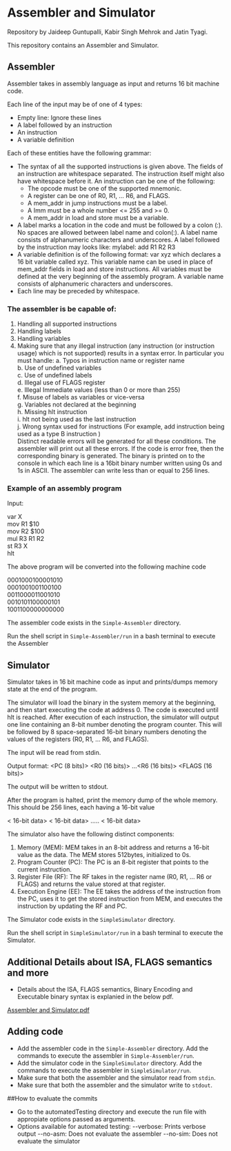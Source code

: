 # Assembler and Simulator
Repository by Jaideep Guntupalli, Kabir Singh Mehrok and Jatin Tyagi.

This repository contains an Assembler and Simulator.

## Assembler
Assembler takes in assembly language as input and returns 16 bit machine code.

Each line of the input may be of one of 4 types: 
* Empty line: Ignore these lines 
* A label followed by an instruction 
* An instruction 
* A variable definition 

Each of these entities have the following grammar: 
* The syntax of all the supported instructions is given above. The fields of an instruction are whitespace separated. The instruction itself might also have whitespace before it. An instruction can be one of the following: 
	* The opcode must be one of the supported mnemonic. 
	* A register can be one of R0, R1, … R6, and FLAGS. 
	* A mem_addr in jump instructions must be a label. 
	* A Imm must be a whole number <= 255 and >= 0. 
	* A mem_addr in load and store must be a variable. 
* A label marks a location in the code and must be followed by a colon (:). No spaces are allowed between label name and colon(:). A label name consists of alphanumeric characters and underscores. 
A label followed by the instruction may looks like: 
					mylabel: add R1 R2 R3 
* A variable definition is of the following format: 
					var xyz 
which declares a 16 bit variable called xyz. This variable name can be used in place of mem_addr fields in load and store instructions. All variables must be defined at the very beginning of the assembly program. A variable name consists of alphanumeric characters and underscores. 
* Each line may be preceded by whitespace. 

### The assembler is be capable of: 
1. Handling all supported instructions 
2. Handling labels 
3. Handling variables 
4. Making sure that any illegal instruction (any instruction (or instruction usage) which is not supported) results in a syntax error. In particular you must handle: 
	a. Typos in instruction name or register name  
	b. Use of undefined variables  
	c. Use of undefined labels  
	d. Illegal use of FLAGS register  
	e. Illegal Immediate values (less than 0 or more than 255)  
	f. Misuse of labels as variables or vice-versa  
	g. Variables not declared at the beginning  
	h. Missing hlt instruction  
	i. hlt not being used as the last instruction  
	j. Wrong syntax used for instructions (For example, add instruction being used as a type B instruction )  
Distinct readable errors will be generated for all these conditions. The assembler will print out all these errors. 
If the code is error free, then the corresponding binary is generated. The binary is printed on to the console in which each line is a 16bit binary number written using 0s and 1s in ASCII. The assembler can write less than or equal to 256 lines. 

### Example of an assembly program 

Input:

var X  
mov R1 $10  
mov R2 $100  
mul R3 R1 R2  
st R3 X  
hlt  

The above program will be converted into the following machine code

0001000100001010  
0001001001100100  
0011000011001010  
0010101100000101  
1001100000000000  


The assembler code exists in the `Simple-Assembler` directory.

Run the shell script in `Simple-Assembler/run` in a bash terminal to execute the Assembler

## Simulator
Simulator takes in 16 bit machine code as input and prints/dumps memory state at the end of the program.

The simulator will load the binary in the system memory at the beginning, and then start executing the code at address 0. The code is executed until hlt is reached. After execution of each instruction, the simulator will output one line containing an 8-bit number denoting the program counter. This will be followed by 8 space-separated 16-bit binary numbers denoting the values of the registers (R0, R1, … R6, and FLAGS).

The input will be read from stdin.

Output format:
<PC (8 bits)> <space> <R0 (16 bits)> <space>...<R6 (16 bits)> <space> <FLAGS (16 bits)>

The output will be written to stdout.

After the program is halted, print the memory dump of the whole memory. This should be 256 lines, each having a 16-bit value 

< 16-bit data> 
< 16-bit data> 
….. 
< 16-bit data> 

The simulator also have the following distinct components: 
1. Memory (MEM): MEM takes in an 8-bit address and returns a 16-bit value as the data. The MEM stores 512bytes, initialized to 0s. 
2. Program Counter (PC): The PC is an 8-bit register that points to the current instruction. 
3. Register File (RF): The RF takes in the register name (R0, R1, … R6 or FLAGS) and returns the value stored at that register. 
4. Execution Engine (EE): The EE takes the address of the instruction from the PC, uses it to get the stored instruction from MEM, and executes the instruction by updating the RF and PC. 

The Simulator code exists in the `SimpleSimulator` directory.

Run the shell script in `SimpleSimulator/run` in a bash terminal to execute the Simulator.

	
## Additional Details about ISA, FLAGS semantics and more

* Details about the ISA, FLAGS semantics, Binary Encoding and Executable binary syntax is explanied in the below pdf.

[Assembler and Simulator.pdf](https://github.com/JaideepGuntupalli/CO_Assignment/files/7346495/Assembler.and.Simulator.pdf)

## Adding code
* Add the assembler code in the `Simple-Assembler` directory. Add the commands to execute the assembler in `Simple-Assembler/run`.
* Add the simulator code in the `SimpleSimulator` directory. Add the commands to execute the assembler in `SimpleSimulator/run`.
* Make sure that both the assembler and the simulator read from `stdin`.
* Make sure that both the assembler and the simulator write to `stdout`.

	
##How to evaluate the commits

* Go to the automatedTesting directory and execute the run file with appropiate options passed as arguments.
* Options available for automated testing:
        --verbose: Prints verbose output
        --no-asm: Does not evaluate the assembler
        --no-sim: Does not evaluate the simulator
